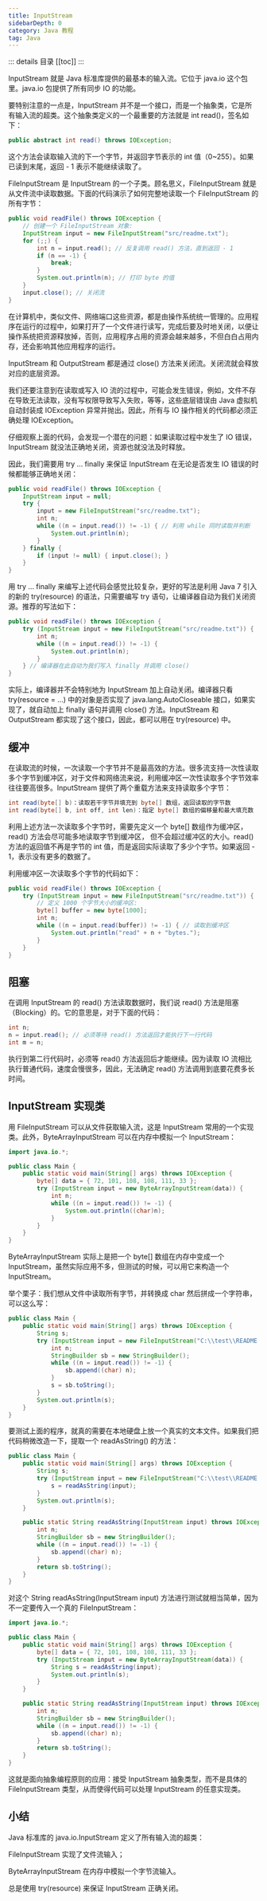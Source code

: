 ```yaml
---
title: InputStream
sidebarDepth: 0
category: Java 教程
tag: Java
---
```


::: details 目录
[[toc]]
:::


InputStream 就是 Java 标准库提供的最基本的输入流。它位于 java.io 这个包里。java.io 包提供了所有同步 IO 的功能。

要特别注意的一点是，InputStream 并不是一个接口，而是一个抽象类，它是所有输入流的超类。这个抽象类定义的一个最重要的方法就是 int read()，签名如下：

```java
public abstract int read() throws IOException;
```

这个方法会读取输入流的下一个字节，并返回字节表示的 int 值（0~255）。如果已读到末尾，返回 - 1 表示不能继续读取了。

FileInputStream 是 InputStream 的一个子类。顾名思义，FileInputStream 就是从文件流中读取数据。下面的代码演示了如何完整地读取一个 FileInputStream 的所有字节：

```java
public void readFile() throws IOException {
    // 创建一个 FileInputStream 对象:
    InputStream input = new FileInputStream("src/readme.txt");
    for (;;) {
        int n = input.read(); // 反复调用 read() 方法，直到返回 - 1
        if (n == -1) {
            break;
        }
        System.out.println(n); // 打印 byte 的值
    }
    input.close(); // 关闭流
}
```

在计算机中，类似文件、网络端口这些资源，都是由操作系统统一管理的。应用程序在运行的过程中，如果打开了一个文件进行读写，完成后要及时地关闭，以便让操作系统把资源释放掉，否则，应用程序占用的资源会越来越多，不但白白占用内存，还会影响其他应用程序的运行。

InputStream 和 OutputStream 都是通过 close() 方法来关闭流。关闭流就会释放对应的底层资源。

我们还要注意到在读取或写入 IO 流的过程中，可能会发生错误，例如，文件不存在导致无法读取，没有写权限导致写入失败，等等，这些底层错误由 Java 虚拟机自动封装成 IOException 异常并抛出。因此，所有与 IO 操作相关的代码都必须正确处理 IOException。

仔细观察上面的代码，会发现一个潜在的问题：如果读取过程中发生了 IO 错误，InputStream 就没法正确地关闭，资源也就没法及时释放。

因此，我们需要用 try ... finally 来保证 InputStream 在无论是否发生 IO 错误的时候都能够正确地关闭：

```java
public void readFile() throws IOException {
    InputStream input = null;
    try {
        input = new FileInputStream("src/readme.txt");
        int n;
        while ((n = input.read()) != -1) { // 利用 while 同时读取并判断
            System.out.println(n);
        }
    } finally {
        if (input != null) { input.close(); }
    }
}
```

用 try ... finally 来编写上述代码会感觉比较复杂，更好的写法是利用 Java 7 引入的新的 try(resource) 的语法，只需要编写 try 语句，让编译器自动为我们关闭资源。推荐的写法如下：

```java
public void readFile() throws IOException {
    try (InputStream input = new FileInputStream("src/readme.txt")) {
        int n;
        while ((n = input.read()) != -1) {
            System.out.println(n);
        }
    } // 编译器在此自动为我们写入 finally 并调用 close()
}
```


实际上，编译器并不会特别地为 InputStream 加上自动关闭。编译器只看 try(resource = ...) 中的对象是否实现了 java.lang.AutoCloseable 接口，如果实现了，就自动加上 finally 语句并调用 close() 方法。InputStream 和 OutputStream 都实现了这个接口，因此，都可以用在 try(resource) 中。

## 缓冲

在读取流的时候，一次读取一个字节并不是最高效的方法。很多流支持一次性读取多个字节到缓冲区，对于文件和网络流来说，利用缓冲区一次性读取多个字节效率往往要高很多。InputStream 提供了两个重载方法来支持读取多个字节：

```java
int read(byte[] b)：读取若干字节并填充到 byte[] 数组，返回读取的字节数
int read(byte[] b, int off, int len)：指定 byte[] 数组的偏移量和最大填充数
```


利用上述方法一次读取多个字节时，需要先定义一个 byte[] 数组作为缓冲区，read() 方法会尽可能多地读取字节到缓冲区， 但不会超过缓冲区的大小。read() 方法的返回值不再是字节的 int 值，而是返回实际读取了多少个字节。如果返回 - 1，表示没有更多的数据了。

利用缓冲区一次读取多个字节的代码如下：


```java
public void readFile() throws IOException {
    try (InputStream input = new FileInputStream("src/readme.txt")) {
        // 定义 1000 个字节大小的缓冲区:
        byte[] buffer = new byte[1000];
        int n;
        while ((n = input.read(buffer)) != -1) { // 读取到缓冲区
            System.out.println("read" + n + "bytes.");
        }
    }
}
```

## 阻塞

在调用 InputStream 的 read() 方法读取数据时，我们说 read() 方法是阻塞（Blocking）的。它的意思是，对于下面的代码：


```java
int n;
n = input.read(); // 必须等待 read() 方法返回才能执行下一行代码
int m = n;
```


执行到第二行代码时，必须等 read() 方法返回后才能继续。因为读取 IO 流相比执行普通代码，速度会慢很多，因此，无法确定 read() 方法调用到底要花费多长时间。

## InputStream 实现类

用 FileInputStream 可以从文件获取输入流，这是 InputStream 常用的一个实现类。此外，ByteArrayInputStream 可以在内存中模拟一个 InputStream：

```java
import java.io.*;

public class Main {
    public static void main(String[] args) throws IOException {
        byte[] data = { 72, 101, 108, 108, 111, 33 };
        try (InputStream input = new ByteArrayInputStream(data)) {
            int n;
            while ((n = input.read()) != -1) {
                System.out.println((char)n);
            }
        }
    }
}
```


ByteArrayInputStream 实际上是把一个 byte[] 数组在内存中变成一个 InputStream，虽然实际应用不多，但测试的时候，可以用它来构造一个 InputStream。

举个栗子：我们想从文件中读取所有字节，并转换成 char 然后拼成一个字符串，可以这么写：


```java
public class Main {
    public static void main(String[] args) throws IOException {
        String s;
        try (InputStream input = new FileInputStream("C:\\test\\README.txt")) {
            int n;
            StringBuilder sb = new StringBuilder();
            while ((n = input.read()) != -1) {
                sb.append((char) n);
            }
            s = sb.toString();
        }
        System.out.println(s);
    }
}
```


要测试上面的程序，就真的需要在本地硬盘上放一个真实的文本文件。如果我们把代码稍微改造一下，提取一个 readAsString() 的方法：


```java
public class Main {
    public static void main(String[] args) throws IOException {
        String s;
        try (InputStream input = new FileInputStream("C:\\test\\README.txt")) {
            s = readAsString(input);
        }
        System.out.println(s);
    }

    public static String readAsString(InputStream input) throws IOException {
        int n;
        StringBuilder sb = new StringBuilder();
        while ((n = input.read()) != -1) {
            sb.append((char) n);
        }
        return sb.toString();
    }
}
```


对这个 String readAsString(InputStream input) 方法进行测试就相当简单，因为不一定要传入一个真的 FileInputStream：

```java
import java.io.*;

public class Main {
    public static void main(String[] args) throws IOException {
        byte[] data = { 72, 101, 108, 108, 111, 33 };
        try (InputStream input = new ByteArrayInputStream(data)) {
            String s = readAsString(input);
            System.out.println(s);
        }
    }

    public static String readAsString(InputStream input) throws IOException {
        int n;
        StringBuilder sb = new StringBuilder();
        while ((n = input.read()) != -1) {
            sb.append((char) n);
        }
        return sb.toString();
    }
}
```


这就是面向抽象编程原则的应用：接受 InputStream 抽象类型，而不是具体的 FileInputStream 类型，从而使得代码可以处理 InputStream 的任意实现类。

## 小结

Java 标准库的 java.io.InputStream 定义了所有输入流的超类：

FileInputStream 实现了文件流输入；

ByteArrayInputStream 在内存中模拟一个字节流输入。

总是使用 try(resource) 来保证 InputStream 正确关闭。


